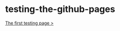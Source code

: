 # testing-the-github-pages
<a href="http://yuriyyy.github.io/testing-the-github-pages/">The first testing page ></a>
